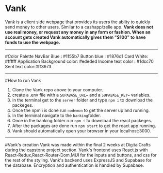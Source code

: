 # Vank

Vank is a client side webpage that provides its users the abilty to quickly send money to other users. Similar to a cashapp/zelle app.
**Vank does not use real money, or request any money in any form or fashion. When an account gets created Vank automatically gives them "$100" to have funds to use the webpage.**

---

#Color Palette
NavBar Blue : #1155b7
Button blue : #1876d1
Card White: #ffffff
Application Background color: #ededed
Income text color : #1dcc70
Sent text color:#ff3973

---

#How to run Vank

1. Clone the Vank repo above to your computer.
2. create a .env file with a `SUPABASE_URL=` and a `SUPABASE_KEY=` variables.
3. In the terminal get to the `server` folder and type `npm i` to download the packeges.
4. Once the npm i is done run `nodemon` to get the server up and running.
5. In the terminal navigate to the `banking`folder.
6. Once in the banking folder run `npm i` to download the react packeges.
7. After the packages are done run `npm start` to get the react app running.
8. Vank should automatically open your browser in your localhost:3000.

---

#Vank's creation
Vank was made within the final 2 weeks at DigitalCrafts during the capstone project section. Vank's frontend uses React.js with React-Redux,React-Router-Dom,MUI for the inputs and buttons, and css for the rest of the styling.
Vank's backend uses ExpressJS and Supabase for the database. Encryption and authentication is handled by Supabase.

